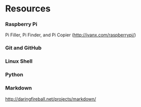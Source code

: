 # Resources

### Raspberry Pi
Pi Filler, Pi Finder, and Pi Copier (http://ivanx.com/raspberrypi/)

### Git and GitHub

### Linux Shell

### Python

### Markdown
http://daringfireball.net/projects/markdown/
